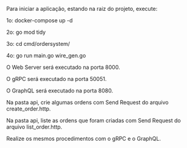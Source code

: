 Para iniciar a aplicação, estando na raiz do projeto, execute:

1o: docker-compose up -d

2o: go mod tidy

3o: cd cmd/ordersystem/

4o: go run main.go wire_gen.go

O Web Server será executado na porta 8000.

O gRPC será executado na porta 50051.

O GraphQL será executado na porta 8080.

Na pasta api, crie algumas ordens com Send Request do arquivo create_order.http.

Na pasta api, liste as ordens que foram criadas com Send Request do arquivo list_order.http.

Realize os mesmos procedimentos com o gRPC e o GraphQL.
